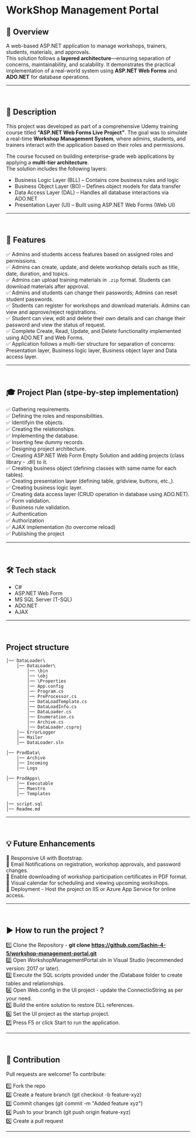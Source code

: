 # WorkShop Management Portal 

## 📖 Overview  
A web-based ASP.NET application to manage workshops, trainers, students, materials, and approvals.  
This solution follows a **layered architecture**—ensuring separation of concerns, maintainability, and scalability. It demonstrates the practical implementation of a real-world system using **ASP.NET Web Forms** and **ADO.NET** for database operations.

---
<br />


## 📘 Description
This project was developed as part of a comprehensive Udemy training course titled **“ASP.NET Web Forms Live Project”**. The goal was to simulate a real-time **Workshop Management System**, where admins, students, and trainers interact with the application based on their roles and permissions.

The course focused on building enterprise-grade web applications by applying a **multi-tier architecture**.  
The solution includes the following layers:
- Business Logic Layer (BLL) – Contains core business rules and logic  
- Business Object Layer (BO) – Defines object models for data transfer  
- Data Access Layer (DAL) – Handles all database interactions via ADO.NET  
- Presentation Layer (UI) – Built using ASP.NET Web Forms (Web UI)

---
<br />


## 🚀 Features  
✅ Admins and students access features based on assigned roles and permissions. <br />
✅ Admins can create, update, and delete workshop details such as title, date, duration, and topics. <br/>
✅ Admins can upload training materials in `.zip` format. Students can download materials after approval.<br/>
✅ Admins and students can change their passwords; Admins can reset student passwords.<br/>
✅ Students can register for workshops and download materials. Admins can view and approve/reject registrations.<br/>
✅ Student can view, edit and delete their own details and can change their password and view the status of request.<br/>
✅ Complete Create, Read, Update, and Delete functionality implemented using ADO.NET and Web Forms.<br/>
✅ Application follows a multi-tier structure for separation of concerns: Presentation layer, Business logic layer, Business object layer and Data access layer.

---
<br />



## 🎓 Project Plan (stpe-by-step implementation)  
✅ Gathering requirements. <br />
✅ Defining the roles and responsibilities. <br/>
✅ Identifyin the objects.<br/>
✅ Creating the relationships.<br/>
✅ Implementing the database.<br/>
✅ Inserting few dummy records.<br/>
✅ Designing project architecture.<br/>
✅ Creating ASP.NET Web Form Empty Solution and adding projects (class library - .dll) to it.<br/>
✅ Creating business object (defining classes with same name for each tables).<br/>
✅ Creating presentation layer (defining table, gridview, buttons, etc.,).<br/>
✅ Creating business logic layer.<br/>
✅ Creating data access layer (CRUD operation in database using ADO.NET).<br/>
✅ Form validation.<br/>
✅ Business rule validation.<br/>
✅ Authentication <br/>
✅ Authorization <br/>
✅ AJAX implementation (to overcome reload) <br/>
✅ Publishing the project <br/>

---
<br />



## 🛠 Tech stack
- C#
- ASP.NET Web Form
- MS SQL Server (T-SQL)
- ADO.NET
- AJAX

---
<br />



## Project structure
```
│── DataLoader\
    │── DataLoader\
        │── \bin
        │── \obj
        │── \Properties
        │── App.config
        │── Program.cs
        │── PreProcessor.cs
        │── DataLoadTemplate.cs
        │── DataLoadInfo.cs
        │── DataLoader.cs
        │── Enumeration.cs
        │── Archive.cs
        │── DataLoader.csproj
    │── ErrorLogger
    │── Mailer
    │── DataLoader.sln

│── ProdData\  
    │── Archive
    │── Incoming
    │── Logs
    
│── ProdApps\
    │── Executable
    │── Maestro
    │── Templates
    
│── script.sql
│── Readme.md
```

---
<br />



## 💡 Future Enhancements
🔹 Responsive UI with Bootstrap. <br />
🔹 Email Notifications on registration, workshop approvals, and password changes. <br />
🔹 Enable downloading of workshop participation certificates in PDF format. <br />
🔹 Visual calendar for scheduling and viewing upcoming workshops. <br />
🔹 Deployment - Host the project on IIS or Azure App Service for online access.

---
<br />



## ▶️ How to run the project ?
1️⃣ Clone the Repository - <b>git clone https://github.com/Sachin-4-5/workshop-management-portal.git</b> <br />
2️⃣ Open WorkshopManagementPortal.sln in Visual Studio (recommended version: 2017 or later). <br />
3️⃣ Execute the SQL scripts provided under the /Database folder to create tables and relationships. <br />
4️⃣ Open Web.config in the UI project - update the ConnectioString as per your need. <br />
5️⃣ Build the entire solution to restore DLL references. <br />
6️⃣ Set the UI project as the startup project. <br >
7️⃣ Press F5 or click Start to run the application.

---
<br />



## 🤝 Contribution
Pull requests are welcome! To contribute:

1️⃣ Fork the repo <br />
2️⃣ Create a feature branch (git checkout -b feature-xyz) <br />
3️⃣ Commit changes (git commit -m "Added feature xyz") <br />
4️⃣ Push to your branch (git push origin feature-xyz) <br />
5️⃣ Create a pull request 

---
<br />
<br />



















